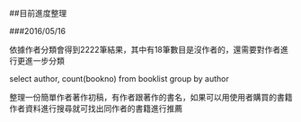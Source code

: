 
##目前進度整理

###2016/05/16

依據作者分類會得到2222筆結果，其中有18筆數目是沒作者的，還需要對作者進行更進一步分類

select author, count(bookno) from booklist group by author

整理一份簡單作者著作初稿，有作者跟著作的書名，如果可以用使用者購買的書籍作者資料進行搜尋就可找出同作者的書籍進行推薦



